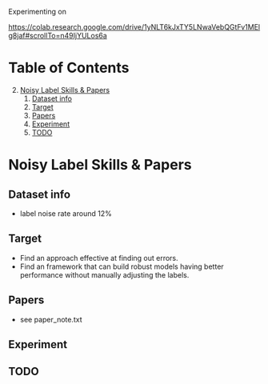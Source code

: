 Experimenting on 

https://colab.research.google.com/drive/1yNLT6kJxTY5LNwaVebQGtFv1MElg8jaf#scrollTo=n49IjYULos6a

# Table of Contents
2. [Noisy Label Skills & Papers](#nls)
    1. [Dataset info](#di)
    2. [Target](#ta)
    3. [Papers](#p)
    4. [Experiment](#ex)
    5. [TODO](#todo)

# <a name="nls">Noisy Label Skills & Papers    
## <a name="di">Dataset info
* label noise rate around 12%
    
## <a name="ta">Target
* Find an approach effective at finding out errors.
* Find an framework that can build robust models having better performance without manually adjusting the labels.
 
## <a name="p">Papers
* see paper_note.txt
    
## <a name="ex">Experiment
## <a name="todo">TODO
